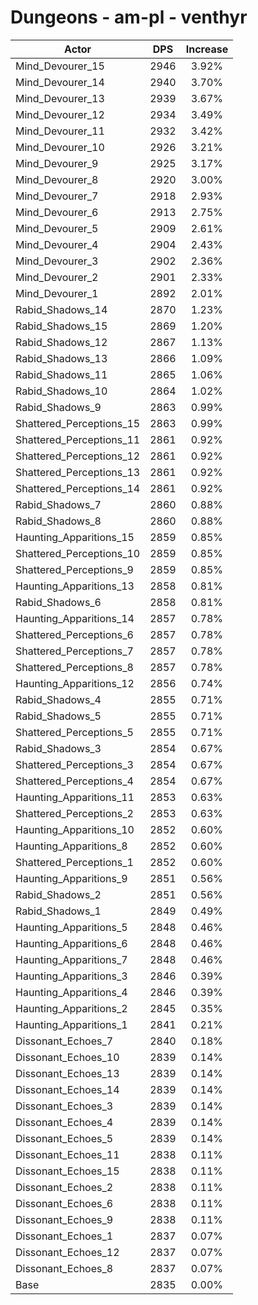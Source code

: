 # Dungeons - am-pl - venthyr
| Actor | DPS | Increase |
|---|:---:|:---:|
|Mind_Devourer_15|2946|3.92%|
|Mind_Devourer_14|2940|3.70%|
|Mind_Devourer_13|2939|3.67%|
|Mind_Devourer_12|2934|3.49%|
|Mind_Devourer_11|2932|3.42%|
|Mind_Devourer_10|2926|3.21%|
|Mind_Devourer_9|2925|3.17%|
|Mind_Devourer_8|2920|3.00%|
|Mind_Devourer_7|2918|2.93%|
|Mind_Devourer_6|2913|2.75%|
|Mind_Devourer_5|2909|2.61%|
|Mind_Devourer_4|2904|2.43%|
|Mind_Devourer_3|2902|2.36%|
|Mind_Devourer_2|2901|2.33%|
|Mind_Devourer_1|2892|2.01%|
|Rabid_Shadows_14|2870|1.23%|
|Rabid_Shadows_15|2869|1.20%|
|Rabid_Shadows_12|2867|1.13%|
|Rabid_Shadows_13|2866|1.09%|
|Rabid_Shadows_11|2865|1.06%|
|Rabid_Shadows_10|2864|1.02%|
|Rabid_Shadows_9|2863|0.99%|
|Shattered_Perceptions_15|2863|0.99%|
|Shattered_Perceptions_11|2861|0.92%|
|Shattered_Perceptions_12|2861|0.92%|
|Shattered_Perceptions_13|2861|0.92%|
|Shattered_Perceptions_14|2861|0.92%|
|Rabid_Shadows_7|2860|0.88%|
|Rabid_Shadows_8|2860|0.88%|
|Haunting_Apparitions_15|2859|0.85%|
|Shattered_Perceptions_10|2859|0.85%|
|Shattered_Perceptions_9|2859|0.85%|
|Haunting_Apparitions_13|2858|0.81%|
|Rabid_Shadows_6|2858|0.81%|
|Haunting_Apparitions_14|2857|0.78%|
|Shattered_Perceptions_6|2857|0.78%|
|Shattered_Perceptions_7|2857|0.78%|
|Shattered_Perceptions_8|2857|0.78%|
|Haunting_Apparitions_12|2856|0.74%|
|Rabid_Shadows_4|2855|0.71%|
|Rabid_Shadows_5|2855|0.71%|
|Shattered_Perceptions_5|2855|0.71%|
|Rabid_Shadows_3|2854|0.67%|
|Shattered_Perceptions_3|2854|0.67%|
|Shattered_Perceptions_4|2854|0.67%|
|Haunting_Apparitions_11|2853|0.63%|
|Shattered_Perceptions_2|2853|0.63%|
|Haunting_Apparitions_10|2852|0.60%|
|Haunting_Apparitions_8|2852|0.60%|
|Shattered_Perceptions_1|2852|0.60%|
|Haunting_Apparitions_9|2851|0.56%|
|Rabid_Shadows_2|2851|0.56%|
|Rabid_Shadows_1|2849|0.49%|
|Haunting_Apparitions_5|2848|0.46%|
|Haunting_Apparitions_6|2848|0.46%|
|Haunting_Apparitions_7|2848|0.46%|
|Haunting_Apparitions_3|2846|0.39%|
|Haunting_Apparitions_4|2846|0.39%|
|Haunting_Apparitions_2|2845|0.35%|
|Haunting_Apparitions_1|2841|0.21%|
|Dissonant_Echoes_7|2840|0.18%|
|Dissonant_Echoes_10|2839|0.14%|
|Dissonant_Echoes_13|2839|0.14%|
|Dissonant_Echoes_14|2839|0.14%|
|Dissonant_Echoes_3|2839|0.14%|
|Dissonant_Echoes_4|2839|0.14%|
|Dissonant_Echoes_5|2839|0.14%|
|Dissonant_Echoes_11|2838|0.11%|
|Dissonant_Echoes_15|2838|0.11%|
|Dissonant_Echoes_2|2838|0.11%|
|Dissonant_Echoes_6|2838|0.11%|
|Dissonant_Echoes_9|2838|0.11%|
|Dissonant_Echoes_1|2837|0.07%|
|Dissonant_Echoes_12|2837|0.07%|
|Dissonant_Echoes_8|2837|0.07%|
|Base|2835|0.00%|
